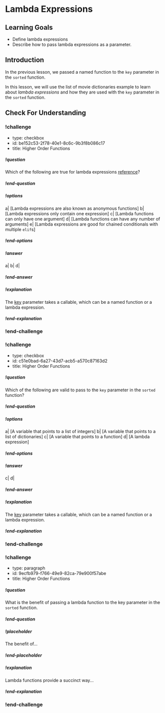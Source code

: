 # Lambda Expressions

## Learning Goals

* Define lambda expressions
* Describe how to pass lambda expressions as a parameter.

## Introduction 

In the previous lesson, we passed a named function to the `key` parameter in the `sorted` function.

In this lesson, we will use the list of movie dictionaries example to learn about *lambda expressions* and how they are used with the `key` parameter in the `sorted` function. 

## Check For Understanding

<!-- >>>>>>>>>>>>>>>>>>>>>> BEGIN CHALLENGE >>>>>>>>>>>>>>>>>>>>>> -->
<!-- Replace everything in square brackets [] and remove brackets  -->

### !challenge

* type: checkbox
* id: be152c53-2f78-40e1-8c6c-9b3f8b086c17
* title: Higher Order Functions
<!-- * points: [1] (optional, the number of points for scoring as a checkpoint) -->
<!-- * topics: [python, pandas] (Checkpoints only, optional the topics for analyzing points) -->

##### !question

Which of the following are true for lambda expressions [reference](https://www.freecodecamp.org/news/lambda-expressions-in-python/)? 

##### !end-question

##### !options

a| [Lambda expressions are also known as anonymous functions]
b| [Lambda expressions only contain one expression]
c| [Lambda functions can only have one argument]
d| [Lambda functions can have any number of arguments]
e| [Lambda expressions are good for chained conditionals with multiple `elif`s]


##### !end-options

##### !answer

a|
b|
d|

##### !end-answer

##### !explanation

The [key](https://docs.python.org/3/howto/sorting.html#key-functions) parameter takes a callable, which can be a named function or a lambda expression.

##### !end-explanation

### !end-challenge

<!-- ======================= END CHALLENGE ======================= -->

<!-- >>>>>>>>>>>>>>>>>>>>>> BEGIN CHALLENGE >>>>>>>>>>>>>>>>>>>>>> -->
<!-- Replace everything in square brackets [] and remove brackets  -->

### !challenge

* type: checkbox
* id: c51e0bad-6a27-43d7-acb5-a570c87163d2
* title: Higher Order Functions
<!-- * points: [1] (optional, the number of points for scoring as a checkpoint) -->
<!-- * topics: [python, pandas] (Checkpoints only, optional the topics for analyzing points) -->

##### !question

Which of the following are valid to pass to the `key` parameter in the `sorted` function?

##### !end-question

##### !options

a| [A variable that points to a list of integers]
b| [A variable that points to a list of dictionaries]
c| [A variable that points to a function]
d| [A lambda expression]

##### !end-options

##### !answer

c|
d|

##### !end-answer

##### !explanation

The [key](https://docs.python.org/3/howto/sorting.html#key-functions) parameter takes a callable, which can be a named function or a lambda expression.

##### !end-explanation

### !end-challenge

<!-- ======================= END CHALLENGE ======================= -->

<!-- >>>>>>>>>>>>>>>>>>>>>> BEGIN CHALLENGE >>>>>>>>>>>>>>>>>>>>>> -->
<!-- Replace everything in square brackets [] and remove brackets  -->

### !challenge

* type: paragraph
* id: 9ecfb979-f766-49e9-82ca-79e900f57abe
* title: Higher Order Functions
<!-- * points: [1] (optional, the number of points for scoring as a checkpoint) -->
<!-- * topics: [python, pandas] (Checkpoints only, optional the topics for analyzing points) -->

##### !question

What is the benefit of passing a lambda function to the key parameter in the `sorted` function.

##### !end-question

##### !placeholder

The benefit of...

##### !end-placeholder

##### !explanation

Lambda functions provide a succinct way...

##### !end-explanation

### !end-challenge

<!-- ======================= END CHALLENGE ======================= -->

